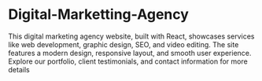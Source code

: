 # Digital-Marketting-Agency
This digital marketing agency website, built with React, showcases services like web development, graphic design, SEO, and video editing. The site features a modern design, responsive layout, and smooth user experience. Explore our portfolio, client testimonials, and contact information for more details
